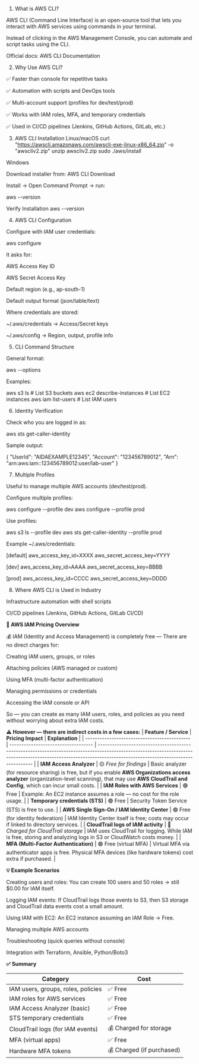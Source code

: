 1. What is AWS CLI?

AWS CLI (Command Line Interface) is an open-source tool that lets you interact with AWS services using commands in your terminal.

Instead of clicking in the AWS Management Console, you can automate and script tasks using the CLI.

Official docs: AWS CLI Documentation

2. Why Use AWS CLI?

✅ Faster than console for repetitive tasks

✅ Automation with scripts and DevOps tools

✅ Multi-account support (profiles for dev/test/prod)

✅ Works with IAM roles, MFA, and temporary credentials

✅ Used in CI/CD pipelines (Jenkins, GitHub Actions, GitLab, etc.)

3. AWS CLI Installation
Linux/macOS
curl "https://awscli.amazonaws.com/awscli-exe-linux-x86_64.zip" -o "awscliv2.zip"
unzip awscliv2.zip
sudo ./aws/install

Windows

Download installer from: AWS CLI Download

Install → Open Command Prompt → run:

aws --version

Verify Installation
aws --version

4. AWS CLI Configuration

Configure with IAM user credentials:

aws configure


It asks for:

AWS Access Key ID

AWS Secret Access Key

Default region (e.g., ap-south-1)

Default output format (json/table/text)

Where credentials are stored:

~/.aws/credentials → Access/Secret keys

~/.aws/config → Region, output, profile info

5. CLI Command Structure

General format:

aws <service> <operation> --options


Examples:

aws s3 ls                    # List S3 buckets
aws ec2 describe-instances   # List EC2 instances
aws iam list-users           # List IAM users

6. Identity Verification

Check who you are logged in as:

aws sts get-caller-identity


Sample output:

{
  "UserId": "AIDAEXAMPLE12345",
  "Account": "123456789012",
  "Arn": "arn:aws:iam::123456789012:user/lab-user"
}

7. Multiple Profiles

Useful to manage multiple AWS accounts (dev/test/prod).

Configure multiple profiles:

aws configure --profile dev
aws configure --profile prod


Use profiles:

aws s3 ls --profile dev
aws sts get-caller-identity --profile prod


Example ~/.aws/credentials:

[default]
aws_access_key_id=XXXX
aws_secret_access_key=YYYY

[dev]
aws_access_key_id=AAAA
aws_secret_access_key=BBBB

[prod]
aws_access_key_id=CCCC
aws_secret_access_key=DDDD

8. Where AWS CLI is Used in Industry

Infrastructure automation with shell scripts

CI/CD pipelines (Jenkins, GitHub Actions, GitLab CI/CD)

**🧠 AWS IAM Pricing Overview**

💰 IAM (Identity and Access Management) is completely free —
There are no direct charges for:

Creating IAM users, groups, or roles

Attaching policies (AWS managed or custom)

Using MFA (multi-factor authentication)

Managing permissions or credentials

Accessing the IAM console or API

So — you can create as many IAM users, roles, and policies as you need without worrying about extra IAM costs.

**⚠️ However — there are indirect costs in a few cases:**
| **Feature / Service**                        | **Pricing Impact**                  | **Explanation**                                                                                                                                                                                                |
| -------------------------------------------- | ----------------------------------- | -------------------------------------------------------------------------------------------------------------------------------------------------------------------------------------------------------------- |
| **IAM Access Analyzer**                      | 🟡 *Free for findings*              | Basic analyzer (for resource sharing) is free, but if you enable **AWS Organizations access analyzer** (organization-level scanning), that may use **AWS CloudTrail and Config**, which can incur small costs. |
| **IAM Roles with AWS Services**              | 🟢 Free                             | Example: An EC2 instance assumes a role — no cost for the role usage.                                                                                                                                          |
| **Temporary credentials (STS)**              | 🟢 Free                             | Security Token Service (STS) is free to use.                                                                                                                                                                   |
| **AWS Single Sign-On / IAM Identity Center** | 🟢 Free (for identity federation)   | IAM Identity Center itself is free; costs may occur if linked to directory services.                                                                                                                           |
| **CloudTrail logs of IAM activity**          | 🔵 *Charged for CloudTrail storage* | IAM uses CloudTrail for logging. While IAM is free, storing and analyzing logs in S3 or CloudWatch costs money.                                                                                                |
| **MFA (Multi-Factor Authentication)**        | 🟢 Free (virtual MFA)               | Virtual MFA via authenticator apps is free. Physical MFA devices (like hardware tokens) cost extra if purchased.                                                                                               |

**💡 Example Scenarios**

Creating users and roles:
You can create 100 users and 50 roles → still $0.00 for IAM itself.

Logging IAM events:
If CloudTrail logs those events to S3, then S3 storage and CloudTrail data events cost a small amount.

Using IAM with EC2:
An EC2 instance assuming an IAM Role → Free.

Managing multiple AWS accounts

Troubleshooting (quick queries without console)

Integration with Terraform, Ansible, Python/Boto3

**✅ Summary**

| Category                           | Cost                      |
| ---------------------------------- | ------------------------- |
| IAM users, groups, roles, policies | ✅ Free                    |
| IAM roles for AWS services         | ✅ Free                    |
| IAM Access Analyzer (basic)        | ✅ Free                    |
| STS temporary credentials          | ✅ Free                    |
| CloudTrail logs (for IAM events)   | 💰 Charged for storage    |
| MFA (virtual apps)                 | ✅ Free                    |
| Hardware MFA tokens                | 💰 Charged (if purchased) |

